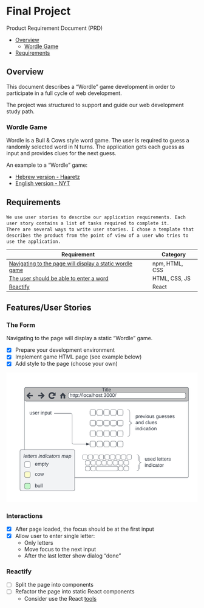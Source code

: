 # Final Project

Product Requirement Document (PRD)

- [Overview](#overview)
    - [Wordle Game](#wordle-game)
- [Requirements](#requirements)

## Overview

This document describes a “Wordle” game development in order to participate in a full cycle of web development.

The project was structured to support and guide our web development study path.

### Wordle Game

Wordle is a Bull & Cows style word game. The user is required to guess a randomly selected word in N turns. The
application gets each guess as input and provides clues for the next guess.

An example to a “Wordle” game:

* [Hebrew version - Haaretz](https://www.haaretz.co.il/riddles/ty-page/haaretz-wordle)
* [English version - NYT](https://www.nytimes.com/games/wordle/index.html)

## Requirements

    We use user stories to describe our application requirements. Each user story contains a list of tasks required to complete it.
    There are several ways to write user stories. I chose a template that describes the product from the point of view of a user who tries to use the application.

| Requirement                                                           | Category       |
|-----------------------------------------------------------------------|----------------|
| [Navigating to the page will display a static wordle game](#the-form) | npm, HTML, CSS | 
| [The user should be able to enter a word](#interactions)              | HTML, CSS, JS  | 
| [Reactify](#reactify)                                                 | React          |                                                            

## Features/User Stories

### The Form

Navigating to the page will display a static “Wordle” game.

* [x] Prepare your development environment
* [x] Implement game HTML page (see example below)
* [x] Add style to the page (choose your own)

![Mock ](docs/wordle-mock.png)

### Interactions

* [x] After page loaded, the focus should be at the first input
* [x] Allow user to enter single letter:
    - Only letters
    - Move focus to the next input
    - After the last letter show dialog “done”

### Reactify

* [ ] Split the page into components
* [ ] Refactor the page into static React components
    - Consider use the React [tools](https://beta.reactjs.org/learn/start-a-new-react-project)
